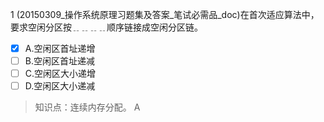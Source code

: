 1
(20150309_操作系统原理习题集及答案_笔试必需品_doc)在首次适应算法中，要求空闲分区按﹎﹎﹎﹎顺序链接成空闲分区链。
- [x] A.空闲区首址递增 
- [ ] B.空闲区首址递减 
- [ ] C.空闲区大小递增 
- [ ] D.空闲区大小递减

> 知识点：连续内存分配。
> A
